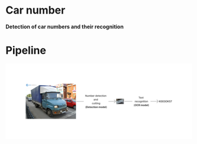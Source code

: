 # Car number
**Detection of car numbers and their recognition**

# Pipeline
![Pipeline](https://github.com/In48semenov/Car-numbers/blob/master/data/Pipeline.png)

